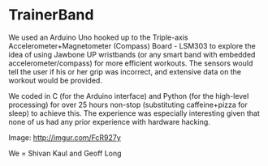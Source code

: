 TrainerBand
====================

We used an Arduino Uno hooked up to the Triple-axis Accelerometer+Magnetometer (Compass) Board - LSM303 to explore the idea of using Jawbone UP wristbands (or any smart band with embedded accelerometer/compass) for more efficient workouts. The sensors would tell the user if his or her grip was incorrect, and extensive data on the workout would be provided.

We coded in C (for the Arduino interface) and Python (for the high-level processing) for over 25 hours non-stop (substituting caffeine+pizza for sleep) to achieve this. The experience was especially interesting given that none of us had any prior experience with hardware hacking.

Image: http://imgur.com/FcR927y

We = Shivan Kaul and Geoff Long
